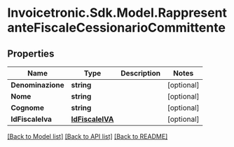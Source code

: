 # Invoicetronic.Sdk.Model.RappresentanteFiscaleCessionarioCommittente

## Properties

Name | Type | Description | Notes
------------ | ------------- | ------------- | -------------
**Denominazione** | **string** |  | [optional] 
**Nome** | **string** |  | [optional] 
**Cognome** | **string** |  | [optional] 
**IdFiscaleIva** | [**IdFiscaleIVA**](IdFiscaleIVA.md) |  | [optional] 

[[Back to Model list]](../../README.md#documentation-for-models) [[Back to API list]](../../README.md#documentation-for-api-endpoints) [[Back to README]](../../README.md)


